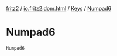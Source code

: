 [fritz2](../../index.md) / [io.fritz2.dom.html](../index.md) / [Keys](index.md) / [Numpad6](./-numpad6.md)

# Numpad6

`Numpad6`